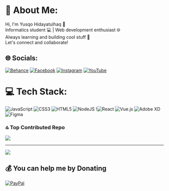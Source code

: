 # 💫 About Me:
Hi, I'm Yusqo Hidayatulhaq 👋<br>Informatics student 💻 | Web development enthusiast 🌐<br>Always learning and building cool stuff 🚀<br>Let's connect and collaborate!


## 🌐 Socials:
[![Behance](https://img.shields.io/badge/Behance-1769ff?logo=behance&logoColor=white)](https://behance.net/yusqohid) 
[![Facebook](https://img.shields.io/badge/Facebook-%231877F2.svg?logo=Facebook&logoColor=white)](https://www.facebook.com/yusqohid) 
[![Instagram](https://img.shields.io/badge/Instagram-%23E4405F.svg?logo=Instagram&logoColor=white)](https://instagram.com/ysqohid2) 
[![YouTube](https://img.shields.io/badge/YouTube-%23FF0000.svg?logo=YouTube&logoColor=white)](https://youtube.com/@YusqoHid) 

# 💻 Tech Stack:
![JavaScript](https://img.shields.io/badge/javascript-%23323330.svg?style=for-the-badge&logo=javascript&logoColor=%23F7DF1E) ![CSS3](https://img.shields.io/badge/css3-%231572B6.svg?style=for-the-badge&logo=css3&logoColor=white) ![HTML5](https://img.shields.io/badge/html5-%23E34F26.svg?style=for-the-badge&logo=html5&logoColor=white) ![NodeJS](https://img.shields.io/badge/node.js-6DA55F?style=for-the-badge&logo=node.js&logoColor=white) !![React](https://img.shields.io/badge/react-%2320232a.svg?style=for-the-badge&logo=react&logoColor=%2361DAFB) ![Vue.js](https://img.shields.io/badge/vue.js-%2335495e.svg?style=for-the-badge&logo=vuedotjs&logoColor=%234FC08D) ![Adobe XD](https://img.shields.io/badge/Adobe%20XD-470137?style=for-the-badge&logo=Adobe%20XD&logoColor=#FF61F6) ![Figma](https://img.shields.io/badge/figma-%23F24E1E.svg?style=for-the-badge&logo=figma&logoColor=white)

### 🔝 Top Contributed Repo
![](https://github-contributor-stats.vercel.app/api?username=yusqohid&limit=5&theme=dark&combine_all_yearly_contributions=true)

---
[![](https://visitcount.itsvg.in/api?id=yusqohid&icon=0&color=0)](https://visitcount.itsvg.in)

  ## 💰 You can help me by Donating
  [![PayPal](https://img.shields.io/badge/PayPal-00457C?style=for-the-badge&logo=paypal&logoColor=white)](https://paypal.me/paypal.me/yusqohid) 

  
<!-- Proudly created with GPRM ( https://gprm.itsvg.in ) -->
